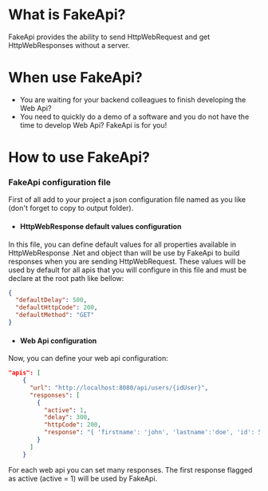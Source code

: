 # What is FakeApi?

FakeApi provides the ability to send HttpWebRequest and get HttpWebResponses without a server.

# When use FakeApi?

- You are waiting for your backend colleagues to finish developing the Web Api?
- You need to quickly do a demo of a software and you do not have the time to develop Web Api?
FakeApi is for you!

# How to use FakeApi?

### FakeApi configuration file

First of all add to your project a json configuration file named as you like (don't forget to copy to output folder). 

- #### HttpWebResponse default values configuration

In this  file, you can define default values for all properties available in HttpWebResponse .Net and object than will be use by FakeApi to build responses when you are sending HttpWebRequest. These values will be used by default for all apis that you will configure in this file and must be declare at the root path like bellow:
```json
{
  "defaultDelay": 500,
  "defaultHttpCode": 200,
  "defaultMethod": "GET"
}
```
- #### Web Api configuration

Now, you can define your web api configuration:

```json
"apis": [
    {
      "url": "http://localhost:8080/api/users/{idUser}",
      "responses": [
        {
          "active": 1,
          "delay": 300,
          "httpCode": 200,
          "response": "{ 'firstname': 'john', 'lastname':'doe', 'id': 567 }"
        }
      ]
    }
```
For each web api you can set many responses. The first response flagged as active (active = 1) will be used by FakeApi.

